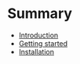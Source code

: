 # Summary

- [Introduction](./introduction.md)
- [Getting started](./getting-started.md)
- [Installation](./installation.md)
